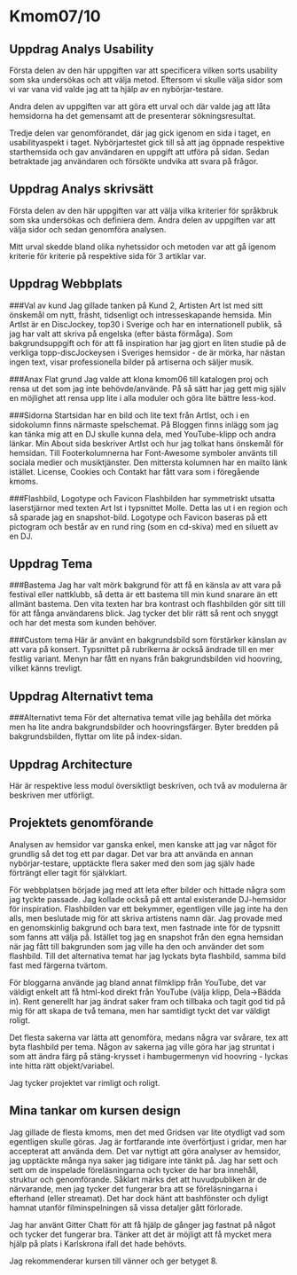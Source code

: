 Kmom07/10
===============================

Uppdrag Analys Usability
--------
Första delen av den här uppgiften var att specificera vilken sorts usability som ska undersökas och att välja metod. Eftersom vi skulle välja sidor som vi var vana vid valde jag att ta hjälp av en nybörjar-testare.

Andra delen av uppgiften var att göra ett urval och där valde jag att låta hemsidorna ha det gemensamt att de presenterar sökningsresultat.

Tredje delen var genomförandet, där jag gick igenom en sida i taget, en usabilityaspekt i taget.
Nybörjartestet gick till så att jag öppnade respektive starthemsida och gav användaren en uppgift att utföra på sidan. Sedan betraktade jag användaren och försökte undvika att svara på frågor.

Uppdrag Analys skrivsätt
------

Första delen av den här uppgiften var att välja vilka kriterier för språkbruk som ska undersökas och definiera dem.
Andra delen av uppgiften var att välja sidor och sedan genomföra analysen.

Mitt urval skedde bland olika nyhetssidor och metoden var att gå igenom kriterie för kriterie på respektive sida för 3 artiklar var.

Uppdrag Webbplats
------

###Val av kund
Jag gillade tanken på Kund 2, Artisten Art Ist med sitt önskemål om nytt, fräsht, tidsenligt och intresseskapande hemsida.
Min ArtIst är en DiscJockey, top30 i Sverige och har en internationell publik, så jag har valt att skriva på engelska (efter bästa förmåga).
Som bakgrundsuppgift och för att få inspiration har jag gjort en liten studie på de verkliga topp-discJockeysen i Sveriges hemsidor - de är mörka, har nästan ingen text, visar professionella bilder på artiserna och säljer musik.

###Anax Flat grund
Jag valde att klona kmom06 till katalogen proj och rensa ut det som jag inte behövde/använde. På så sätt har jag gett mig själv en möjlighet att rensa upp lite i alla moduler och göra lite bättre less-kod.

###Sidorna
Startsidan har en bild och lite text från ArtIst, och i en sidokolumn finns närmaste spelschemat.
På Bloggen finns inlägg som jag kan tänka mig att en DJ skulle kunna dela, med YouTube-klipp och andra länkar.
Min About sida beskriver ArtIst och hur jag tolkat hans önskemål för hemsidan.
Till Footerkolumnerna har Font-Awesome symboler använts till sociala medier och musiktjänster. Den mittersta kolumnen har en mailto länk istället.
License, Cookies och Contakt har fått vara som i föregående kmoms.

###Flashbild, Logotype och Favicon
Flashbilden har symmetriskt utsatta laserstjärnor med texten Art Ist i typsnittet Molle. Detta las ut i en region och så sparade jag en snapshot-bild.
Logotype och Favicon baseras på ett pictogram och består av en rund ring (som en cd-skiva) med en siluett av en DJ.

Uppdrag Tema
------
###Bastema
Jag har valt mörk bakgrund för att få en känsla av att vara på festival eller nattklubb, så detta är ett bastema till min kund snarare än ett allmänt bastema.
Den vita texten har bra kontrast och flashbilden gör sitt till för att fånga användarens blick. Jag tycker det blir rätt så rent och snyggt och har det mesta som kunden behöver.

###Custom tema
Här är använt en bakgrundsbild som förstärker känslan av att vara på konsert.
Typsnittet på rubrikerna är också ändrade till en mer festlig variant.
Menyn har fått en nyans från bakgrundsbilden vid hoovring, vilket känns trevligt.


Uppdrag Alternativt tema
------
###Alternativt tema
För det alternativa temat ville jag behålla det mörka men ha lite andra bakgrundsbilder och hoovringsfärger.
Byter bredden på bakgrundsbilden, flyttar om lite på index-sidan.

Uppdrag Architecture
------
Här är respektive less modul översiktligt beskriven, och två av modulerna är beskriven mer utförligt.

Projektets genomförande
------

Analysen av hemsidor var ganska enkel, men kanske att jag var något för grundlig så det tog ett par dagar. Det var bra att använda en annan nybörjar-testare, upptäckte flera saker med den som jag själv hade förträngt eller tagit för självklart.

För webbplatsen började jag med att leta efter bilder och hittade några som jag tyckte passade. Jag kollade också på ett antal existerande DJ-hemsidor för inspiration. Flashbilden var ett bekymmer, egentligen ville jag inte ha den alls, men beslutade mig för att skriva artistens namn där. Jag provade med en genomskinlig bakgrund och bara text, men fastnade inte för de typsnitt som fanns att välja på. Istället tog jag en snapshot från den egna hemsidan när jag fått till bakgrunden som jag ville ha den och använder det som flashbild. Till det alternativa temat har jag lyckats byta flashbild, samma bild fast med färgerna tvärtom.

För bloggarna använde jag bland annat filmklipp från YouTube, det var väldigt enkelt att få html-kod direkt från YouTube (välja klipp, Dela->Bädda in).
Rent generellt har jag ändrat saker fram och tillbaka och tagit god tid på mig för att skapa de två temana, men har samtidigt tyckt det var väldigt roligt.

Det flesta sakerna var lätta att genomföra, medans några var svårare, tex att byta flashbild per tema. Någon av sakerna jag ville göra har jag struntat i som att ändra färg på stäng-krysset i hambugermenyn vid hoovring - lyckas inte hitta rätt objekt/variabel.

Jag tycker projektet var rimligt och roligt.

Mina tankar om kursen design
------
Jag gillade de flesta kmoms, men det med Gridsen var lite otydligt vad som egentligen skulle göras. Jag är fortfarande inte överförtjust i gridar, men har accepterat att använda dem. Det var nyttigt att göra analyser av hemsidor, jag upptäckte många nya saker jag tidigare inte tänkt på.
Jag har sett och sett om de inspelade föreläsningarna och tycker de har bra innehåll, struktur och genomförande. Såklart märks det att huvudpubliken är de närvarande, men jag tycker det fungerar bra att se föreläsningarna i efterhand (eller streamat). Det har dock hänt att bashfönster och dyligt hamnat utanför filminspelningen så vissa detaljer gått förlorade.

Jag har använt Gitter Chatt för att få hjälp de gånger jag fastnat på något och tycker det fungerar bra. Tänker att det är möjligt att få mycket mera hjälp på plats i Karlskrona ifall det hade behövts.

Jag rekommenderar kursen till vänner och ger betyget 8.
